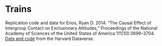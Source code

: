 # Trains

Replication code and data for Enos, Ryan D. 2014. “The Causal Effect of Intergroup Contact on Exclusionary Attitudes,” Proceedings of the National Academy of Sciences of the United States of America 111(10):3699–3704. [Data and code](https://doi.org/10.7910/DVN/DOP4UB) from the Harvard Dataverse. 